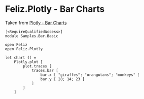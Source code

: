 ﻿# Feliz.Plotly - Bar Charts

Taken from [Plotly - Bar Charts](https://plot.ly/javascript/bar-charts/)

```fsharp:swal-basic
[<RequireQualifiedAccess>]
module Samples.Bar.Basic

open Feliz
open Feliz.Plotly

let chart () =
    Plotly.plot [
        plot.traces [
            traces.bar [
                bar.x [ "giraffes"; "orangutans"; "monkeys" ]
                bar.y [ 20; 14; 23 ]
            ]
        ]
    ]
```